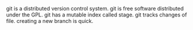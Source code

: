 git is a distributed version control system.
git is free software distributed under the GPL.
git has a mutable index called stage.
git tracks changes of file.
creating a new branch is quick.
